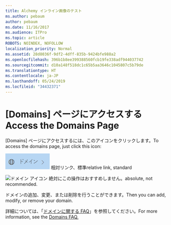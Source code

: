 ```yaml
---
title: Alchemy インライン画像のテスト
ms.author: pebaum
author: pebaum
ms.date: 11/16/2017
ms.audience: ITPro
ms.topic: article
ROBOTS: NOINDEX, NOFOLLOW
localization_priority: Normal
ms.assetid: 28d8036f-9df2-4dff-835b-9424bfe988a2
ms.openlocfilehash: 396b1b8ee399388560fcb19fe338adf944037742
ms.sourcegitcommit: d10a148f518dc1c65b5aa3646c1045807c5b79de
ms.translationtype: HT
ms.contentlocale: ja-JP
ms.lasthandoff: 05/24/2019
ms.locfileid: "34432371"
---
```

# <a name="access-the-domains-page"></a><span data-ttu-id="3cd9a-102">[Domains] ページにアクセスする</span><span class="sxs-lookup"><span data-stu-id="3cd9a-102">Access the Domains Page</span></span>

<span data-ttu-id="3cd9a-103">[Domains] ページにアクセスするには、このアイコンをクリックします。</span><span class="sxs-lookup"><span data-stu-id="3cd9a-103">To access the domains page, just click this icon:</span></span>
  
![[Domains] アイコン](media/e8377292-1d1f-4b45-a91d-05eb2914519c.png) <span data-ttu-id="3cd9a-105">相対リンク、標準</span><span class="sxs-lookup"><span data-stu-id="3cd9a-105">relative link, standard</span></span> <br>

![ドメイン アイコン](https://raw.githubusercontent.com/MicrosoftDocs/OfficeDocs-AlchemyInsights-pr/master/AlchemyInsights/media/e8377292-1d1f-4b45-a91d-05eb2914519c.png?token=AHYLATAHVU55ARRXLIVCPBS46GHQ6) <span data-ttu-id="3cd9a-107">絶対にこの操作はおすすめしません。</span><span class="sxs-lookup"><span data-stu-id="3cd9a-107">absolute, not recommended.</span></span>
  
<span data-ttu-id="3cd9a-108">ドメインの追加、変更、または削除を行うことができます。</span><span class="sxs-lookup"><span data-stu-id="3cd9a-108">Then you can add, modify, or remove your domain.</span></span>
  
<span data-ttu-id="3cd9a-109">詳細については、「[ドメインに関する FAQ](https://support.office.com/article/1272bad0-4bd4-4796-8005-67d6fb3afc5a.aspx)」を参照してください。</span><span class="sxs-lookup"><span data-stu-id="3cd9a-109">For more information, see the [Domains FAQ.](https://support.office.com/article/1272bad0-4bd4-4796-8005-67d6fb3afc5a.aspx)</span></span>
  

